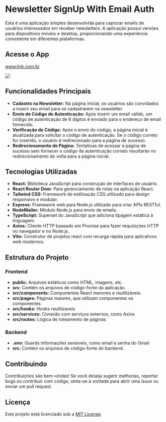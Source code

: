 # Newsletter SignUp With Email Auth

Esta é uma aplicação simples desenvolvida para capturar emails de usuários interessados em receber newsletters. A aplicação possui versões para dispositivos móveis e desktop, proporcionando uma experiência consistente em diferentes plataformas.

## Acesse o App
www.link.com.br

<img src="https://i.imgur.com/MSI4FSu.png" />



## Funcionalidades Principais

- **Cadastro na Newsletter:** Na página inicial, os usuários são convidados a inserir seu email para se cadastrarem na newsletter.
- **Envio de Código de Autenticação:** Após inserir um email válido, um código de autenticação de 6 dígitos é enviado para o endereço de email fornecido.
- **Verificação de Código:** Após o envio do código, a página inicial é atualizada para solicitar o código de autenticação. Se o código correto for inserido, o usuário é redirecionado para a página de sucesso.
- **Redirecionamento de Página:** Tentativas de acessar a página de sucesso sem fornecer o código de autenticação correto resultarão no redirecionamento de volta para a página inicial.

## Tecnologias Utilizadas

- **React:** Biblioteca JavaScript para construção de interfaces de usuário.
- **React Router Dom:** Para gerenciamento de rotas na aplicação React.
- **Tailwind CSS:** Framework de estilização CSS utilizado para design responsivo e modular.
- **Express:** Framework web para Node.js utilizado para criar APIs RESTful.
- **NodeMailer:** Módulo Node.js para envio de emails.
- **TypeScript:** Superset do JavaScript que adiciona tipagem estática à linguagem.
- **Axios:** Cliente HTTP baseado em Promise para fazer requisições HTTP no navegador e no Node.js.
- **Vite:** Construtor de projetos react com recarga rápida para aplicativos web modernos.
  
## Estrutura do Projeto
### Frontend
- **public:** Arquivos estáticos como HTML, imagens, etc.
- **src:** Contém os arquivos de código-fonte da aplicação.
- **src/components:** Componentes React menores e reutilizáveis.
- **src/pages:** Páginas maiores, que utilizam componentes os componentes
- **src/hooks:** Hooks reutilizaveis
- **src/services:** Conexão com serviços externos, como Axios
- **src/routes:** Lógica de roteamento de páginas

### Backend
- **.env:** Guarda informações sensíveis, como email e senha do Gmail
- **src:** Contém os arquivos de código-fonte do backend.

## Contribuindo

Contribuições são bem-vindas! Se você deseja sugerir melhorias, reportar bugs ou contribuir com código, sinta-se à vontade para abrir uma issue ou enviar um pull request.

## Licença

Este projeto está licenciado sob a [MIT License](LICENSE).
